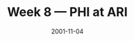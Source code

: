 ---
layout: game
title: Week 8 — PHI at ARI
season: 2001
game_id: 2001_08_PHI_ARI
week: 8
date: 2001-11-04
home_team: ARI
away_team: PHI
final_home: 
final_away: 
pbp_url: /assets/data/pbp/2001/2001_08_PHI_ARI.csv.gz
---